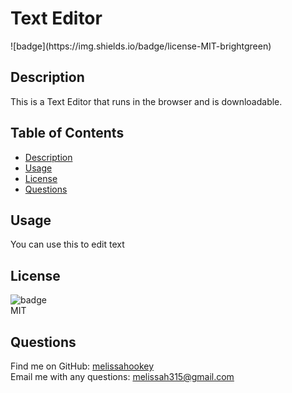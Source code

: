 <h1>Text Editor</h1>
  ![badge](https://img.shields.io/badge/license-MIT-brightgreen)<br />

  ## Description
  This is a Text Editor that runs in the browser and is downloadable. 

  ## Table of Contents
  - [Description](#description)
  - [Usage](#usage)
  - [License](#lincense)
  - [Questions](#questions)

  ## Usage
  You can use this to edit text

  ## License
  ![badge](https://img.shields.io/badge/license-MIT-brightgreen)
  <br>
  MIT

  ## Questions
  Find me on GitHub: [melissahookey](https://github.com/melissahookey)
  <br>
  Email me with any questions: melissah315@gmail.com